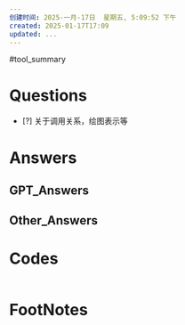 ```yaml
---
创建时间: 2025-一月-17日  星期五, 5:09:52 下午
created: 2025-01-17T17:09
updated: ...
---
```

#tool_summary  

# Questions

- [?] 关于调用关系，绘图表示等


# Answers


## GPT_Answers


## Other_Answers


# Codes

```python

```



# FootNotes